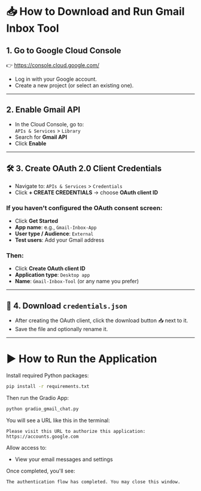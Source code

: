 # 📥 How to Download and Run Gmail Inbox Tool

## 1. Go to Google Cloud Console
👉 https://console.cloud.google.com/

- Log in with your Google account.
- Create a new project (or select an existing one).

---

## 2. Enable Gmail API

- In the Cloud Console, go to:  
  `APIs & Services` > `Library`
- Search for **Gmail API**
- Click **Enable**

---

## 🛠 3. Create OAuth 2.0 Client Credentials

- Navigate to: `APIs & Services` > `Credentials`
- Click **+ CREATE CREDENTIALS** → choose **OAuth client ID**

### If you haven't configured the OAuth consent screen:
- Click **Get Started**
- **App name**: e.g., `Gmail-Inbox-App`
- **User type / Audience**: `External`
- **Test users**: Add your Gmail address

### Then:
- Click **Create OAuth client ID**
- **Application type**: `Desktop app`
- **Name**: `Gmail-Inbox-Tool` (or any name you prefer)

---

## 📁 4. Download `credentials.json`

- After creating the OAuth client, click the download button 📥 next to it.
- Save the file and optionally rename it.

---

# ▶️ How to Run the Application

Install required Python packages:
```bash
pip install -r requirements.txt
```

Then run the Gradio App:
```bash
python gradio_gmail_chat.py
```

You will see a URL like this in the terminal:
```
Please visit this URL to authorize this application: https://accounts.google.com
```

Allow access to:
- View your email messages and settings

Once completed, you'll see:
```
The authentication flow has completed. You may close this window.
```
